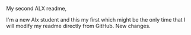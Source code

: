 My second ALX readme,

I'm a new Alx student and this my first which might be the only time that I will modify my readme directly from GitHub. New changes.

